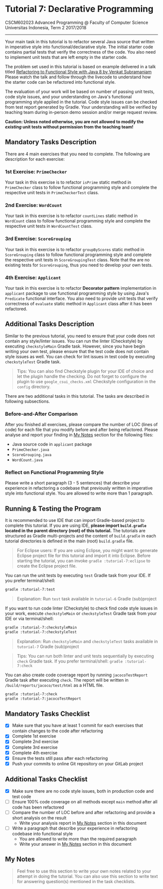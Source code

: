 # Tutorial 7: Declarative Programming

CSCM602023 Advanced Programming @ Faculty of Computer Science Universitas
Indonesia, Term 2 2017/2018

* * *

Your main task in this tutorial is to refactor several Java source that written
in imperative style into functional/declarative style. The initial starter code
contains partial tests that verify the correctness of the code. You also need to
implement unit tests that are left empty in the starter code.

The problem set used in this tutorial is based on example delivered in a talk
titled [Refactoring to Functional Style with Java 8 by Venkat Subramaniam](https://www.youtube.com/watch?v=wjF1WqGhoQI)
Please watch the talk and follow through the livecode to understand how the
starter code can be refactored into functional style.

The evaluation of your work will be based on number of passing unit tests,
code style issues, and your understanding on Java's functional programming
style applied in the tutorial. Code style issues can be checked from test
report generated by Gradle. Your understanding will be verified by teaching
team during in-person demo session and/or merge request review.

**Caution: Unless noted otherwise, you are not allowed to modify the _existing_
unit tests without permission from the teaching team!**

## Mandatory Tasks Description

There are 4 main exercises that you need to complete. The following are
description for each exercise:

### 1st Exercise: `PrimeChecker`

Your task in this exercise is to refactor `isPrime` static method in
`PrimeChecker` class to follow functional programming style and complete
the respective unit tests in `PrimeCheckerTest` class.

### 2nd Exercise: `WordCount`

Your task in this exercise is to refactor `countLines` static method in
`WordCount` class to follow functional programming style and complete the
respective unit tests in `WordCountTest` class.

### 3rd Exercise: `ScoreGrouping`

Your task in this exercise is to refactor `groupByScores` static method in
`ScoreGrouping` class to follow functional programming style and complete the
respective unit tests in `ScoreGroupingTest` class. Note that the are no
existing tests for `ScoreGrouping`, thus you need to develop your own tests.

### 4th Exercise: `Applicant`

Your task in this exercise is to refactor **Decorator pattern** implementation
in `applicant` package to use functional programming style by using Java's
`Predicate` functional interface. You also need to provide unit tests that
verify correctness of `evaluate` static method in `Applicant` class after
it has been refactored.

## Additional Tasks Description

Similar to the previous tutorial, you need to ensure that your code does not
contain any style/linter issues. You can run the linter (Checkstyle) by
executing `checkstyleMain` Gradle task. However, since you have begin writing
your own test, please ensure that the test code does not contain style issues
as well. You can check for lint issues in test code by executing
`checkstyleTest` Gradle task.

> Tips: You can also find Checkstyle plugin for your IDE of choice and let
> the plugin handle the checking. Do not forget to configure the plugin to
> use `google_csui_checks.xml` Checkstyle configuration in the `config`
> directory.

There are two additional tasks in this tutorial. The tasks are described in
following subsections.

### Before-and-After Comparison

After you finished all exercises, please compare the number of LOC (lines of
code) for each file that you modify before and after being refactored. Please
analyse and report your finding in [My Notes](#my-notes) section for the
following files:

- Java source code in `applicant` package
- `PrimeChecker.java`
- `ScoreGrouping.java`
- `WordCount.java`

### Reflect on Functional Programming Style

Please write a short paragraph (3 - 5 sentences) that describe your experience
in refactoring a codebase that previously written in imperative style into
functional style. You are allowed to write more than 1 paragraph.

## Running & Testing the Program

It is recommended to use IDE that can import Gradle-based project to complete this
tutorial. If you are using IDE, **please import `build.gradle` located in the
parent directory (root) of this tutorial.** The tutorials are structured as
Gradle multi-projects and the content of `build.gradle` in each tutorial
directories is defined in the main (root) `build.gradle` file.

> For Eclipse users: If you are using Eclipse, you might want to generate
> Eclipse project file for this tutorial and import it into Eclipse.
> Before starting the tutorial, you can invoke `gradle :tutorial-7:eclipse`
> to create the Eclipse project file.

You can run the unit tests by executing `test` Gradle task from your IDE. If you
prefer terminal/shell:

```bash
gradle :tutorial-7:test
```

> Explanation: Run `test` task available in `tutorial-6` Gradle (sub)project

If you want to run code linter (Checkstyle) to check find code style issues in
your work, execute `checkstyleMain` or `checkstyleTest` Gradle task from your IDE
or via terminal/shell:

```bash
gradle :tutorial-7:checkstyleMain
gradle :tutorial-7:checkstyleTest
```

> Explanation: Run `checkstyleMain` and `checkstyleTest` tasks available in
> `tutorial-7` Gradle (sub)project

> Tips: You can run both linter and unit tests sequentially by executing `check`
> Gradle task. If you prefer terminal/shell: `gradle :tutorial-7:check`

You can also create code coverage report by running `jacocoTestReport` Gradle
task after executing `check`. The report will be written in
`/build/reports/jacoco/test/html` as a HTML file.

```bash
gradle :tutorial-7:check
gradle :tutorial-7:jacocoTestReport
```

## Mandatory Tasks Checklist

- [X] Make sure that you have at least 1 commit for each exercises that contain
changes to the code after refactoring
- [X] Complete 1st exercise
- [X] Complete 2nd exercise
- [X] Complete 3rd exercise
- [X] Complete 4th exercise
- [X] Ensure the tests still pass after each refactoring
- [X] Push your commits to online Git repository on your GitLab project

## Additional Tasks Checklist

- [X] Make sure there are no code style issues, both in production code and
test code
- [ ] Ensure 100% code coverage on all methods except `main` method after all
code has been refactored
- [ ] Compare the number of LOC before and after refactoring and provide
a short analysis on the result
    - Write your analysis report in [My Notes](#my-notes) section in this
    document
- [ ] Write a paragraph that describe your experience in refactoring codebase
into functional style
    - You are allowed to write more than the required paragraph
    - Write your answer in [My Notes](#my-notes) section in this document

## My Notes

> Feel free to use this section to write your own notes related to your attempt
> in doing the tutorial. You can also use this section to write text for
> answering question(s) mentioned in the task checklists.
